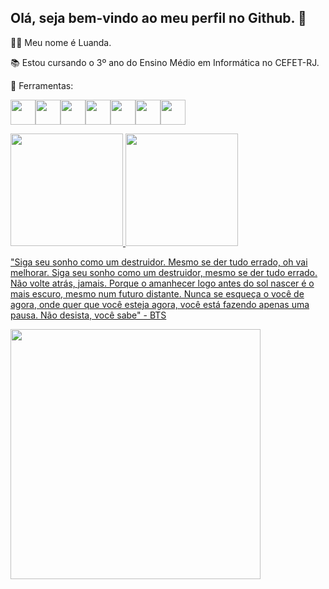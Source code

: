 ## Olá, seja bem-vindo ao meu perfil no Github. 👋
👩🏽 Meu nome é Luanda.

📚 Estou cursando o 3º ano do Ensino Médio em Informática no CEFET-RJ.

🔧 Ferramentas:

<img src="https://cdn.jsdelivr.net/gh/devicons/devicon/icons/bootstrap/bootstrap-original.svg" width="40" height="40"/><img src="https://cdn.jsdelivr.net/gh/devicons/devicon/icons/css3/css3-original.svg" width="40" height="40"/><img src="https://cdn.jsdelivr.net/gh/devicons/devicon/icons/html5/html5-original.svg" width="40" height="40"/><img src="https://cdn.jsdelivr.net/gh/devicons/devicon/icons/linux/linux-original.svg" width="40" height="40"/><img src="https://cdn.jsdelivr.net/gh/devicons/devicon/icons/php/php-original.svg" width="40" height="40"/><img src="https://cdn.jsdelivr.net/gh/devicons/devicon/icons/postgresql/postgresql-original.svg" width="40" height="40"/><img src="https://cdn.jsdelivr.net/gh/devicons/devicon/icons/python/python-original.svg" width="40" height="40"/>

<div>
<a href="https://github.com/luarodri">
<img height="180em" src="https://github-readme-stats.vercel.app/api/top-langs/?username=luarodri&layout=compact&langs_count=7&theme=tokyonight"/>
<img height="180em" src="https://github-readme-stats.vercel.app/api?username=luarodri&show_icons=true&theme=tokyonight&include_all_commits=true&count_private=true"/>
</div>
    
          
"Siga seu sonho como um destruidor. Mesmo se der tudo errado, oh vai melhorar. Siga seu sonho como um destruidor, mesmo se der tudo errado. Não volte atrás, jamais. Porque o amanhecer logo antes do sol nascer é o mais escuro, mesmo num futuro distante. Nunca se esqueça o você de agora, onde quer que você esteja agora, você está fazendo apenas uma pausa. Não desista, você sabe" - BTS
          
          
          
<img src="https://pds.joins.com/news/component/htmlphoto_mmdata/201809/27/0a3adec9-7b93-4919-ade0-9d1b3bac7034.gif" width="400" height="400">






          
          
          
          
          


